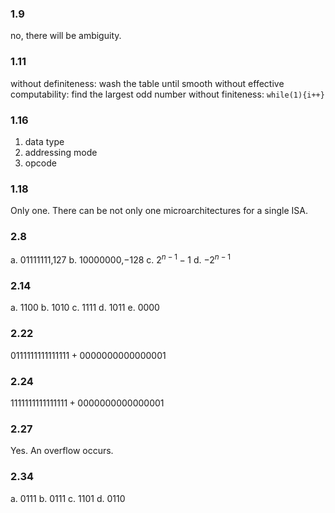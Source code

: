 ### 1.9 
no, there will be ambiguity.
### 1.11
without definiteness: wash the table until smooth
without effective computability: find the largest odd number
without finiteness: `while(1){i++}`
### 1.16 
1. data type
2. addressing mode
3. opcode
### 1.18
Only one.
There can be not only one microarchitectures for a single ISA.


### 2.8
a. $01111111$,$127$
b. $10000000$,$-128$
c. $2^{n-1}-1$
d. $-2^{n-1}$
### 2.14
a. $1100$
b. $1010$
c. $1111$
d. $1011$
e. $0000$
### 2.22
$0111 1111 1111 1111+0000 0000 0000 0001$
### 2.24
$1111 1111 1111 1111+0000 0000 0000 0001$
### 2.27
Yes. An overflow occurs.
### 2.34
a. $0111$
b. $0111$
c. $1101$
d. $0110$
